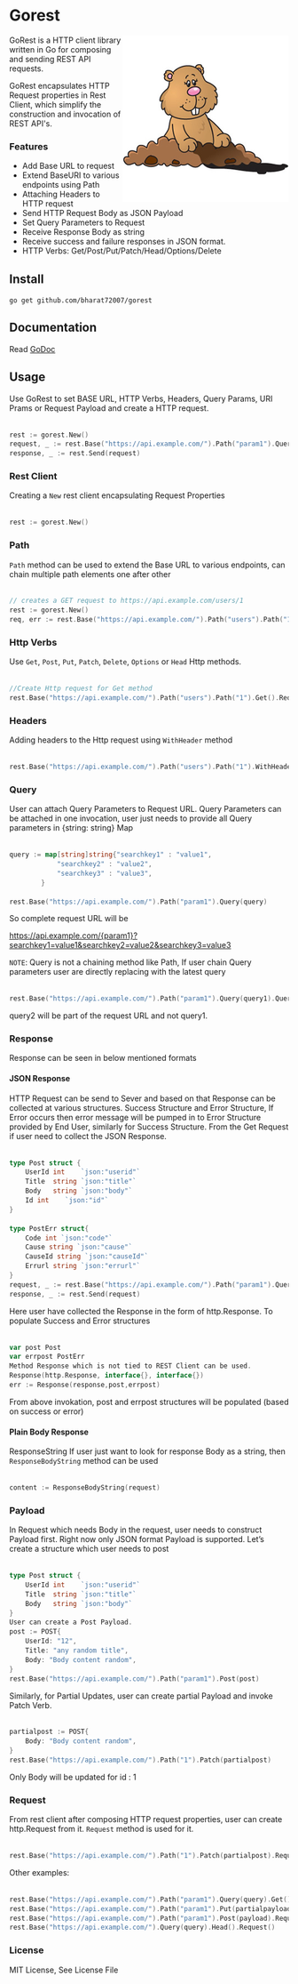 # Gorest 
<img align="right" src="resource/img/groundhog_rest.jpeg"> 

GoRest is a HTTP client library written in Go for composing and sending REST API requests.

GoRest encapsulates HTTP Request properties in Rest Client, which simplify the construction
and invocation of REST API's.

### Features

* Add Base URL to request
* Extend BaseURI to various endpoints using Path
* Attaching Headers to HTTP request
* Send HTTP Request Body as JSON Payload
* Set Query Parameters to Request
* Receive Response Body as string
* Receive success and failure responses in JSON format.
* HTTP Verbs: Get/Post/Put/Patch/Head/Options/Delete

## Install

    go get github.com/bharat72007/gorest

## Documentation

Read [GoDoc](https://godoc.org/github.com/bharat72007/gorest)

## Usage

Use GoRest to set BASE URL, HTTP Verbs, Headers, Query Params, URI Prams or Request Payload
and create a HTTP request.

```go

rest := gorest.New()
request, _ := rest.Base("https://api.example.com/").Path("param1").Query(query).Request()
response, _ := rest.Send(request)

```

### Rest Client

Creating a `New` rest client encapsulating Request Properties

```go

rest := gorest.New()

```

### Path

`Path` method can be used to extend the Base URL to various endpoints, can chain multiple path elements one after other

```go

// creates a GET request to https://api.example.com/users/1
rest := gorest.New()
req, err := rest.Base("https://api.example.com/").Path("users").Path("1").Request()

```

### Http Verbs

Use `Get`, `Post`, `Put`, `Patch`, `Delete`, `Options` or `Head` Http methods.

```go

//Create Http request for Get method
rest.Base("https://api.example.com/").Path("users").Path("1").Get().Request()

```

### Headers

Adding headers to the Http request using `WithHeader` method

```go

rest.Base("https://api.example.com/").Path("users").Path("1").WithHeader("User-Agent", "REST API Client").Get().Request()

```

### Query

User can attach Query Parameters to Request URL.
Query Parameters can be attached in one invocation, user just needs to provide all Query parameters
in {string: string} Map

```go

query := map[string]string{"searchkey1" : "value1",
            "searchkey2" : "value2",
            "searchkey3" : "value3",
        }

rest.Base("https://api.example.com/").Path("param1").Query(query)

```
So complete request URL will be

https://api.example.com/{param1}?searchkey1=value1&searchkey2=value2&searchkey3=value3

`NOTE`: Query is not a chaining method like Path, If user chain Query parameters user are directly replacing
with the latest query

```go

rest.Base("https://api.example.com/").Path("param1").Query(query1).Query(query2)

```
query2 will be part of the request URL and not query1.

### Response
Response can be seen in below mentioned formats
#### JSON Response
HTTP Request can be send to Sever and based on that Response can be collected at various structures.
Success Structure and Error Structure, If Error occurs then error message will be pumped in to Error Structure
provided by End User, similarly for Success Structure.
From the Get Request if user need to collect the JSON Response.

```go

type Post struct {
    UserId int    `json:"userid"`
    Title  string `json:"title"`
    Body   string `json:"body"`
    Id int    `json:"id"`
}

type PostErr struct{
    Code int `json:"code"`
    Cause string `json:"cause"`
    CauseId string `json:"causeId"`
    Errurl string `json:"errurl"`
}
request, _ := rest.Base("https://api.example.com/").Path("param1").Query(query).Get().Request()
response, _ := rest.Send(request)

```
Here user have collected the Response in the form of http.Response.
To populate Success and Error structures

```go

var post Post
var errpost PostErr
Method Response which is not tied to REST Client can be used.
Response(http.Response, interface{}, interface{})
err := Response(response,post,errpost)

```
From above invokation, post and errpost structures will be populated (based on success or error)


#### Plain Body Response

ResponseString
If user just want to look for response Body as a string, then `ResponseBodyString` method can be used

```go

content := ResponseBodyString(request)

```

### Payload

In Request which needs Body in the request, user needs to construct Payload first.
Right now only JSON format Payload is supported.
Let’s create a structure which user needs to post

```go

type Post struct {
    UserId int    `json:"userid"`
    Title  string `json:"title"`
    Body   string `json:"body"`
}
User can create a Post Payload.
post := POST{
    UserId: "12",
    Title: "any random title",
    Body: "Body content random",
}
rest.Base("https://api.example.com/").Path("param1").Post(post)

```

Similarly, for Partial Updates, user can create partial Payload and invoke Patch Verb.

``` go

partialpost := POST{
    Body: "Body content random",
}
rest.Base("https://api.example.com/").Path("1").Patch(partialpost)

```
Only Body will be updated for id : 1

### Request
From rest client after composing HTTP request properties, user can create http.Request from it.
`Request` method is used for it.

``` go

rest.Base("https://api.example.com/").Path("1").Patch(partialpost).Request() //Will create http.Request out of this Entity.

```
Other examples:

```go

rest.Base("https://api.example.com/").Path("param1").Query(query).Get().Request()
rest.Base("https://api.example.com/").Path("param1").Put(partialpayload).Request()
rest.Base("https://api.example.com/").Path("param1").Post(payload).Request()
rest.Base("https://api.example.com/").Query(query).Head().Request()

```

### License
MIT License, See License File
